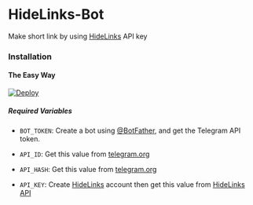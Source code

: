 # HideLinks-Bot
Make short link by using [HideLinks](https://hidelinks.in/ref/hyperlegend007) API key
### Installation

#### The Easy Way

[![Deploy](https://www.herokucdn.com/deploy/button.svg)](https://heroku.com/deploy)

##### Required Variables

* `BOT_TOKEN`: Create a bot using [@BotFather](https://telegram.dog/BotFather), and get the Telegram API token.

* `API_ID`: Get this value from [telegram.org](https://my.telegram.org/apps)
* `API_HASH`: Get this value from [telegram.org](https://my.telegram.org/apps)
* `API_KEY`: Create [HideLinks](https://hidelinks.in/ref/hyperlegend007) account then get this value from [HideLinks API](https://hidelinks.in/member/tools/api)

